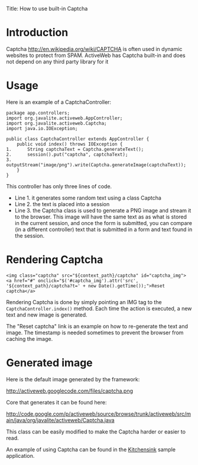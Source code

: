 Title: How to use built-in Captcha

Introduction
============

Captcha http://en.wikipedia.org/wiki/CAPTCHA is often used in dynamic websites to protect from SPAM. ActiveWeb has Captcha built-in and does not depend on any third party library for it

Usage
=====

Here is an example of a CaptchaController:

~~~~ {.prettyprint}
package app.controllers;
import org.javalite.activeweb.AppController;
import org.javalite.activeweb.Captcha;
import java.io.IOException;

public class CaptchaController extends AppController {
    public void index() throws IOException {
1.      String captchaText = Captcha.generateText();
2.      session().put("captcha", captchaText);
3.      outputStream("image/png").write(Captcha.generateImage(captchaText));
    }
}
~~~~

This controller has only three lines of code.

-   Line 1. it generates some random text using a class Captcha
-   Line 2. the text is placed into a session
-   Line 3. the Captcha class is used to generate a PNG image and stream it to the browser. This image will have the same text as as what is stored in the current session, and once the form is submitted, you can compare (in a different controller) text that is submitted in a form and text found in the session.

Rendering Captcha
=================

~~~~ {.prettyprint}
<img class="captcha" src="${context_path}/captcha" id="captcha_img">
<a href="#" onclick="$('#captcha_img').attr('src', '${context_path}/captcha?t=' + new Date().getTime());">Reset captcha</a>
~~~~

Rendering Captcha is done by simply pointing an IMG tag to the `CaptchaController.index()` method. Each time the action is executed, a new text and new image is generated.

The "Reset captcha" link is an example on how to re-generate the text and image. The timestamp is needed sometimes to prevent the browser from caching the image.

Generated image
===============

Here is the default image generated by the framework:

http://activeweb.googlecode.com/files/captcha.png

Core that generates it can be found here:

http://code.google.com/p/activeweb/source/browse/trunk/activeweb/src/main/java/org/javalite/activeweb/Captcha.java

This class can be easily modified to make the Captcha harder or easier to read.

An example of using Captcha can be found in the [Kitchensink](http://code.google.com/p/activeweb/source/browse/trunk/#trunk%2Fexamples%2Fkitchensink) sample application.
